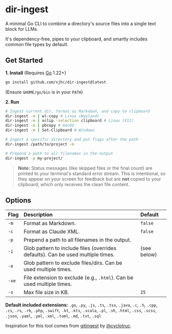 # dir-ingest

A minimal Go CLI to combine a directory's source files into a single text block for LLMs.

It's dependency-free, pipes to your clipboard, and smartly includes common file types by default.

## Get Started

**1. Install** (Requires [Go](https://go.dev/doc/install) 1.22+)
```bash
go install github.com/xjhc/dir-ingest@latest
```
(Ensure `$HOME/go/bin` is in your `PATH`)

**2. Run**
```bash
# Ingest current dir, format as Markdown, and copy to clipboard
dir-ingest -m | wl-copy # Linux (Wayland)
dir-ingest -m | xclip -selection clipboard # Linux (X11)
dir-ingest -m | pbcopy # macOS
dir-ingest -m | Set-Clipboard # Windows

# Ingest a specific directory and put flags after the path
dir-ingest /path/to/project -m

# Prepend a path to all filenames in the output
dir-ingest -p my-project/
```

> **Note:** Status messages (like skipped files or the final count) are printed to your terminal's standard error stream. This is intentional, so they appear on your screen for feedback but are **not** copied to your clipboard, which only receives the clean file content.

## Options

| Flag | Description | Default |
| :--- | :--- | :--- |
| `-m` | Format as Markdown. | `false` |
| `-c` | Format as Claude XML. | `false` |
| `-p` | Prepend a path to all filenames in the output. | |
| `-i` | Glob pattern to include files (overrides defaults). Can be used multiple times. | (see below) |
| `-e` | Glob pattern to exclude files/dirs. Can be used multiple times. | |
| `-xe` | File extension to exclude (e.g., `.html`). Can be used multiple times. | |
| `-s` | Max file size in KB. | `25` |

**Default included extensions:** `.go`, `.py`, `.js`, `.ts`, `.tsx`, `.java`, `.c`, `.h`, `.cpp`, `.cs`, `.rs`, `.rb`, `.php`, `.swift`, `.kt`, `.kts`, `.scala`, `.pl`, `.sh`, `.html`, `.css`, `.scss`, `.json`, `.yaml`, `.yml`, `.xml`, `.toml`, `.md`, `.txt`, `.sql`

Inspiration for this tool comes from [gitingest](https://github.com/cyclotruc/gitingest) by [@cyclotruc](https://github.com/cyclotruc).
